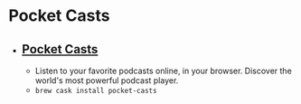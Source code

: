# Pocket Casts
- [Pocket Casts](https://play.pocketcasts.com/)
  - 
  - Listen to your favorite podcasts online, in your browser. Discover the world's most powerful podcast player.
  - `brew cask install pocket-casts`
